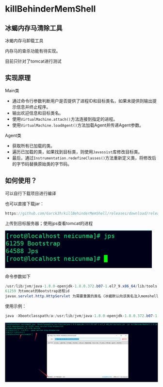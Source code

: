 # killBehinderMemShell
## 冰蝎内存马清除工具
冰蝎内存马卸载工具

内存马的查杀功能有待实现。

目前只针对了tomcat进行测试

## 实现原理
Main类

* 通过命令行参数判断用户是否提供了进程ID和目标类名，如果未提供则输出提示信息并终止程序。
* 输出欢迎信息和目标类名。
* 使用`VirtualMachine.attach()`方法连接到指定的进程。
* 使用`VirtualMachine.loadAgent()`方法加载Agent并传递Agent参数。

Agent类

* 获取所有已加载的类。
* 遍历已加载的类，如果找到目标类，则使用`Javassist`库修改目标类。
* 最后，通过`Instrumentation.redefineClasses()`方法重新定义类，将修改后的字节码替换原始类的字节码。

## 如何使用？
可以自行下载项目进行编译

也可以直接下载jar：

```java
https://github.com/Garck3h/killBehinderMemShell/releases/download/release/killBehinderMemShell-1.0-jar-with-dependencies.jar
```
上传到目标服务器；使用jps查看tomcat的进程

![image](images/poZGaAxXFHpZSAVF2uxCXYdTXt88Win_oFLzyvRrX2w.png)

命令参数如下

```java
/usr/lib/jvm/java-1.8.0-openjdk-1.8.0.372.b07-1.el7_9.x86_64/lib/tools.jar  为自己服务器jdk自带的的tools.jar的位置
61259 为tomcat的Bootstrap进程id
javax.servlet.http.HttpServlet 为需要重置的类名（冰蝎默认向该类名注入memshell）
```
使用示例：

```java
java -Xbootclasspath/a:/usr/lib/jvm/java-1.8.0-openjdk-1.8.0.372.b07-1.el7_9.x86_64/lib/tools.jar -jar killBehinderMemShell-1.0-jar-with-dependencies.jar 61259 javax.servlet.http.HttpServlet
```
![image](images/LRZIYEFK1csDb3S8p5QnGWXOfrmtGnCTUiWJ3GXQhV4.png)

